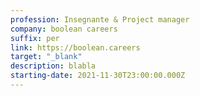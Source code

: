 ```yaml
---
profession: Insegnante & Project manager
company: boolean careers
suffix: per
link: https://boolean.careers
target: "_blank"
description: blabla
starting-date: 2021-11-30T23:00:00.000Z
---
```

